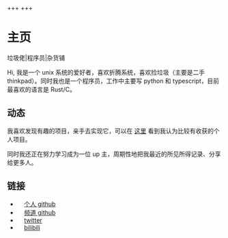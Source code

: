 +++
+++
# 主页

垃圾佬|程序员|杂货铺

Hi, 我是一个 unix 系统的爱好者，喜欢折腾系统，喜欢捡垃圾（主要是二手 thinkpad）。同时我也是一个程序员，工作中主要写 python 和 typescript，目前最喜欢的语言是 Rust/C。


## 动态

我喜欢发现有趣的项目，亲手去实现它，可以在 [这里](./projects) 看到我认为比较有收获的个人项目。

同时我还正在努力学习成为一位 up 主，周期性地把我最近的所见所得记录、分享给更多人。


## 链接

- <span class="intro link"><img height="12" width="12" src="https://cdn.jsdelivr.net/npm/simple-icons@v3/icons/github.svg" /> [个人 github](https://github.com/chux0519)</span>
- <span class="intro link"><img height="12" width="12" src="https://cdn.jsdelivr.net/npm/simple-icons@v3/icons/github.svg" /> [频道 github](https://github.com/hexyoungs)</span>
- <span class="intro link"><img height="12" width="12" src="https://cdn.jsdelivr.net/npm/simple-icons@v3/icons/twitter.svg" /> [twitter](https://twitter.com/chuxdesign)</span>
- <span class="intro link"><img height="12" width="12" src="https://cdn.jsdelivr.net/npm/simple-icons@v3/icons/bilibili.svg" /> [bilibili](https://space.bilibili.com/39998520)</span>

